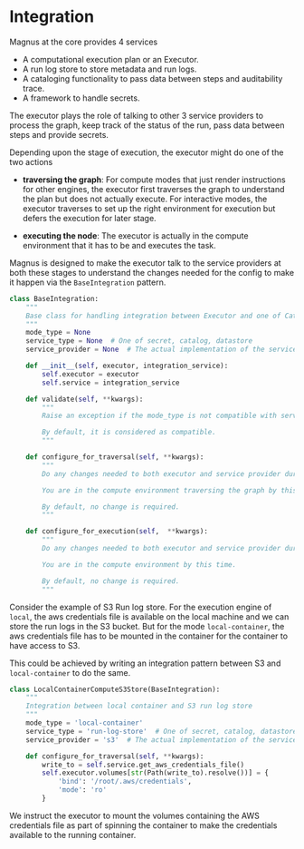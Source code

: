 # Integration

Magnus at the core provides 4 services

- A computational execution plan or an Executor.
- A run log store to store metadata and run logs.
- A cataloging functionality to pass data between steps and auditability trace.
- A framework to handle secrets.

The executor plays the role of talking to other 3 service providers to process the graph, keep track of the status
of the run, pass data between steps and provide secrets.

Depending upon the stage of execution, the executor might do one of the two actions

- **traversing the graph**: For compute modes that just render instructions for other engines, the executor first 
    traverses the graph to understand the plan but does not actually execute. For interactive modes, the executor 
    traverses to set up the right environment for execution but defers the execution for later stage.

- **executing the node**: The executor is actually in the compute environment that it has to be and executes the task.

Magnus is designed to make the executor talk to the service providers at both these stages to understand the changes
needed for the config to make it happen via the ```BaseIntegration``` pattern. 

```python
class BaseIntegration:
    """
    Base class for handling integration between Executor and one of Catalog, Secrets, RunLogStore.
    """
    mode_type = None
    service_type = None  # One of secret, catalog, datastore
    service_provider = None  # The actual implementation of the service

    def __init__(self, executor, integration_service):
        self.executor = executor
        self.service = integration_service

    def validate(self, **kwargs):
        """
        Raise an exception if the mode_type is not compatible with service provider.

        By default, it is considered as compatible.
        """

    def configure_for_traversal(self, **kwargs):
        """
        Do any changes needed to both executor and service provider during traversal of the graph.

        You are in the compute environment traversing the graph by this time.

        By default, no change is required.
        """

    def configure_for_execution(self,  **kwargs):
        """
        Do any changes needed to both executor and service provider during execution of a node.

        You are in the compute environment by this time.

        By default, no change is required.
        """
```

Consider the example of S3 Run log store. For the execution engine of ```local```, the aws credentials file is available
on the local machine and we can store the run logs in the S3 bucket. But for the mode ```local-container```, the 
aws credentials file has to be mounted in the container for the container to have access to S3. 

This could be achieved by writing an integration pattern between S3 and ```local-container``` to do the same.

```python
class LocalContainerComputeS3Store(BaseIntegration):
    """
    Integration between local container and S3 run log store
    """
    mode_type = 'local-container'
    service_type = 'run-log-store'  # One of secret, catalog, datastore
    service_provider = 's3'  # The actual implementation of the service

    def configure_for_traversal(self, **kwargs):
        write_to = self.service.get_aws_credentials_file()
        self.executor.volumes[str(Path(write_to).resolve())] = {
            'bind': '/root/.aws/credentials',
            'mode': 'ro'
        }
```

We instruct the executor to mount the volumes containing the AWS credentials file as part of spinning the container to
make the credentials available to the running container.